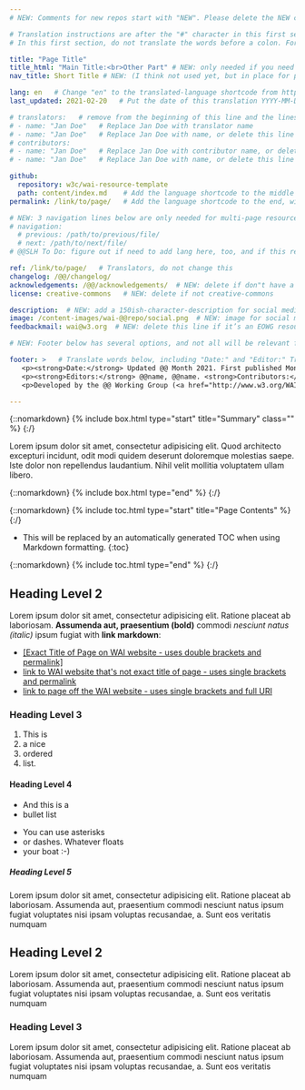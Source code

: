 ```yaml
---
# NEW: Comments for new repos start with "NEW". Please delete the NEW comments. Leave the other comments for translators. Also, search for @@s to replace. For multi-page resources and other frontmatter info, see: https://wai-website-theme.netlify.app/writing/frontmatter/

# Translation instructions are after the "#" character in this first section. They are comments that do not show up in the web page. You do not need to translate the instructions after #.
# In this first section, do not translate the words before a colon. For example, do not translate "title:". Do translate the text after "title:".

title: "Page Title"
title_html: "Main Title:<br>Other Part" # NEW: only needed if you need <br> or other in title. Otherwise, delete.
nav_title: Short Title # NEW: (I think not used yet, but in place for possible future use.)

lang: en   # Change "en" to the translated-language shortcode from https://www.iana.org/assignments/language-subtag-registry/language-subtag-registry
last_updated: 2021-02-20   # Put the date of this translation YYYY-MM-DD (with month in the middle)

# translators:   # remove from the beginning of this line and the lines below: "# " (the hash sign and the space)
# - name: "Jan Doe"   # Replace Jan Doe with translator name
# - name: "Jan Doe"   # Replace Jan Doe with name, or delete this line if not multiple translators
# contributors:
# - name: "Jan Doe"   # Replace Jan Doe with contributor name, or delete this line if none
# - name: "Jan Doe"   # Replace Jan Doe with name, or delete this line if not multiple contributors

github:
  repository: w3c/wai-resource-template
  path: content/index.md    # Add the language shortcode to the middle of the filename, for example: content/index.fr.md
permalink: /link/to/page/   # Add the language shortcode to the end, with no slash at end, for example: /link/to/page/fr

# NEW: 3 navigation lines below are only needed for multi-page resources where you have previous and next at the bottom. If so, un-comment them; otherwise delete these lines.
# navigation:
  # previous: /path/to/previous/file/
  # next: /path/to/next/file/
# @@SLH To Do: figure out if need to add lang here, too, and if this replaces "order" from older resources?

ref: /link/to/page/   # Translators, do not change this
changelog: /@@/changelog/
acknowledgements: /@@/acknowledgements/  # NEW: delete if don"t have a separate acknowledgements page. And delete it in the footer below.
license: creative-commons   # NEW: delete if not creative-commons

description:  # NEW: add a 150ish-character-description for social media   # translate the description
image: /content-images/wai-@@repo/social.png  # NEW: image for social media
feedbackmail: wai@w3.org  # NEW: delete this line if it’s an EOWG resource (the default is wai-eo-editors@w3.org)

# NEW: Footer below has several options, and not all will be relevant for specific pages. (Ask Shawn if questions.)

footer: >   # Translate words below, including "Date:" and "Editor:" Translate the Working Group name. Leave the Working Group acronym in English. Do *not* change the dates in the footer below.
   <p><strong>Date:</strong> Updated @@ Month 2021. First published Month 20@@. CHANGELOG.</p>
   <p><strong>Editors:</strong> @@name, @@name. <strong>Contributors:</strong> @@name, @@name, and <a href=”https://www.w3.org/groups/wg/@@wg/participants”>participants of the @@WG</a>. ACKNOWLEDGEMENTS lists contributors and credits.</p>
   <p>Developed by the @@ Working Group (<a href="http://www.w3.org/WAI/@@/">@@WG</a>). Developed as part of the <a href="https://www.w3.org/WAI/@@/">WAI-@@ project</a>, @@co-funded by the European Commission.</p>

---
```


{::nomarkdown}
{% include box.html type="start" title="Summary" class="" %}
{:/}

Lorem ipsum dolor sit amet, consectetur adipisicing elit. Quod architecto excepturi incidunt, odit modi quidem deserunt doloremque molestias saepe. Iste dolor non repellendus laudantium. Nihil velit mollitia voluptatem ullam libero.

{::nomarkdown}
{% include box.html type="end" %}
{:/}

{::nomarkdown}
{% include toc.html type="start" title="Page Contents" %}
{:/}

- This will be replaced by an automatically generated TOC when using Markdown formatting.
{:toc}

{::nomarkdown}
{% include toc.html type="end" %}
{:/}

## Heading Level 2

Lorem ipsum dolor sit amet, consectetur adipisicing elit. Ratione placeat ab laboriosam. **Assumenda aut, praesentium (bold)** commodi _nesciunt natus (italic)_ ipsum fugiat with **link markdown**:
* [[Exact Title of Page on WAI website - uses double brackets and permalink]](/permalink/to/page/)
* [link to WAI website that's not exact title of page - uses single brackets and permalink](/permalink/to/page/)
* [link to page off the WAI website - uses single brackets and full URI](https://example.com)

### Heading Level 3

1. This is 
2. a nice
3. ordered
4. list.

#### Heading Level 4


* And this is a
* bullet list

- You can use asterisks
- or dashes. Whatever floats
- your boat :-)

##### Heading Level 5

Lorem ipsum dolor sit amet, consectetur adipisicing elit. Ratione placeat ab laboriosam. Assumenda aut, praesentium commodi nesciunt natus ipsum fugiat voluptates nisi ipsam voluptas recusandae, a. Sunt eos veritatis numquam

## Heading Level 2

Lorem ipsum dolor sit amet, consectetur adipisicing elit. Ratione placeat ab laboriosam. Assumenda aut, praesentium commodi nesciunt natus ipsum fugiat voluptates nisi ipsam voluptas recusandae, a. Sunt eos veritatis numquam

### Heading Level 3

Lorem ipsum dolor sit amet, consectetur adipisicing elit. Ratione placeat ab laboriosam. Assumenda aut, praesentium commodi nesciunt natus ipsum fugiat voluptates nisi ipsam voluptas recusandae, a. Sunt eos veritatis numquam
